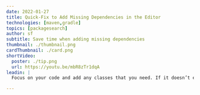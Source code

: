 ```yaml
---
date: 2022-01-27
title: Quick-Fix to Add Missing Dependencies in the Editor
technologies: [maven,gradle]
topics: [packagesearch]
author: sf
subtitle: Save time when adding missing dependencies 
thumbnail: ./thumbnail.png
cardThumbnail: ./card.png
shortVideo:
  poster: ./tip.png
  url: https://youtu.be/mbR8zTr1dqA
leadin: |
  Focus on your code and add any classes that you need. If it doesn’t exist in your classpath, use quick fix **⌥+↩** (macOS) or **Alt+Enter** (Windows/Linux) to let Package Search help you add the missing dependencies. Neat! ✨

---
```

